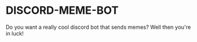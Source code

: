 # DISCORD-MEME-BOT
Do you want a really cool discord bot that sends memes? Well then you're in luck!
